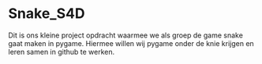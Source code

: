 # Snake_S4D

Dit is ons kleine project opdracht waarmee we als groep de game snake gaat maken in pygame.
Hiermee willen wij pygame onder de knie krijgen en leren samen in github te werken.
